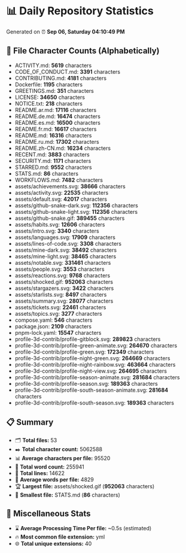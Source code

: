 # 📊 Daily Repository Statistics
Generated on ⏰ **Sep 06, Saturday 04:10:49 PM**

## 📂 File Character Counts (Alphabetically)
- ACTIVITY.md: **5619** characters
- CODE_OF_CONDUCT.md: **3391** characters
- CONTRIBUTING.md: **4181** characters
- Dockerfile: **1195** characters
- GREETINGS.md: **351** characters
- LICENSE: **34650** characters
- NOTICE.txt: **218** characters
- README.ar.md: **17116** characters
- README.de.md: **16474** characters
- README.es.md: **16500** characters
- README.fr.md: **16617** characters
- README.md: **16316** characters
- README.ru.md: **17302** characters
- README.zh-CN.md: **16234** characters
- RECENT.md: **3883** characters
- SECURITY.md: **1171** characters
- STARRED.md: **9552** characters
- STATS.md: **86** characters
- WORKFLOWS.md: **7482** characters
- assets/achievements.svg: **38666** characters
- assets/activity.svg: **22535** characters
- assets/default.svg: **42017** characters
- assets/github-snake-dark.svg: **112356** characters
- assets/github-snake-light.svg: **112356** characters
- assets/github-snake.gif: **389455** characters
- assets/habits.svg: **12606** characters
- assets/intro.svg: **3340** characters
- assets/languages.svg: **17909** characters
- assets/lines-of-code.svg: **3308** characters
- assets/mine-dark.svg: **38492** characters
- assets/mine-light.svg: **38465** characters
- assets/notable.svg: **331461** characters
- assets/people.svg: **3553** characters
- assets/reactions.svg: **9768** characters
- assets/shocked.gif: **952063** characters
- assets/stargazers.svg: **3422** characters
- assets/starlists.svg: **8497** characters
- assets/summary.svg: **28077** characters
- assets/tickets.svg: **22461** characters
- assets/topics.svg: **3277** characters
- compose.yaml: **546** characters
- package.json: **2109** characters
- pnpm-lock.yaml: **15547** characters
- profile-3d-contrib/profile-gitblock.svg: **289823** characters
- profile-3d-contrib/profile-green-animate.svg: **264670** characters
- profile-3d-contrib/profile-green.svg: **172349** characters
- profile-3d-contrib/profile-night-green.svg: **264669** characters
- profile-3d-contrib/profile-night-rainbow.svg: **463664** characters
- profile-3d-contrib/profile-night-view.svg: **264695** characters
- profile-3d-contrib/profile-season-animate.svg: **281684** characters
- profile-3d-contrib/profile-season.svg: **189363** characters
- profile-3d-contrib/profile-south-season-animate.svg: **281684** characters
- profile-3d-contrib/profile-south-season.svg: **189363** characters

## 📋 Summary
- 🗂️ **Total files:** 53
- ✒️ **Total character count:** 5062588
- 📊 **Average characters per file:** 95520
- 📝 **Total word count:** 255941
- 🧾 **Total lines:** 14622
- 📐 **Average words per file:** 4829
- 🏆 **Largest file:** assets/shocked.gif (**952063** characters)
- 🥉 **Smallest file:** STATS.md (**86** characters)

## 🌟 Miscellaneous Stats
- ⌛ **Average Processing Time Per file:** ~0.5s (estimated)
- 🔥 **Most common file extension:** yml
- 🌐 **Total unique extensions:** 40
